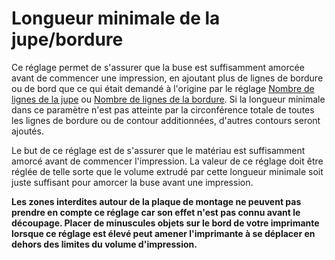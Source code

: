 Longueur minimale de la jupe/bordure
====
Ce réglage permet de s'assurer que la buse est suffisamment amorcée avant de commencer une impression, en ajoutant plus de lignes de bordure ou de bord que ce qui était demandé à l'origine par le réglage [Nombre de lignes de la jupe](skirt_line_count.md) ou [Nombre de lignes de la bordure](brim_line_count.md). Si la longueur minimale dans ce paramètre n'est pas atteinte par la circonférence totale de toutes les lignes de bordure ou de contour additionnées, d'autres contours seront ajoutés.

Le but de ce réglage est de s'assurer que le matériau est suffisamment amorcé avant de commencer l'impression. La valeur de ce réglage doit être réglée de telle sorte que le volume extrudé par cette longueur minimale soit juste suffisant pour amorcer la buse avant une impression.

**Les zones interdites autour de la plaque de montage ne peuvent pas prendre en compte ce réglage car son effet n'est pas connu avant le découpage. Placer de minuscules objets sur le bord de votre imprimante lorsque ce réglage est élevé peut amener l'imprimante à se déplacer en dehors des limites du volume d'impression.**
